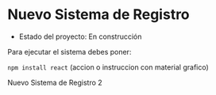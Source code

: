 <h1> Nuevo Sistema de Registro </h1>

- Estado del proyecto: En construcción

Para ejecutar el sistema debes poner:

````npm install react```` (accion o instruccion con material grafico)

Nuevo Sistema de Registro 2
